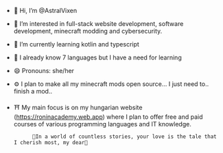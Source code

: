 - 👋 Hi, I’m @AstralVixen
- 👀 I’m interested in full-stack website development, software development, minecraft modding and cybersecurity.
- 🌱 I’m currently learning kotlin and typescript
- 🧠 I already know 7 languages but I have a need for learning
- 😄 Pronouns: she/her
- ⚙️ I plan to make all my minecraft mods open source... I just need to.. finish a mod..
- ⛩️ My main focus is on my hungarian website (https://roninacademy.web.app) where I plan to offer free and paid courses of various programming languages and IT knowledge.

            💞️In a world of countless stories, your love is the tale that I cherish most, my dear💞️
<!---
AstralVixen/AstralVixen is a ✨ special ✨ repository because its `README.md` (this file) appears on your GitHub profile.
You can click the Preview link to take a look at your changes.
--->
